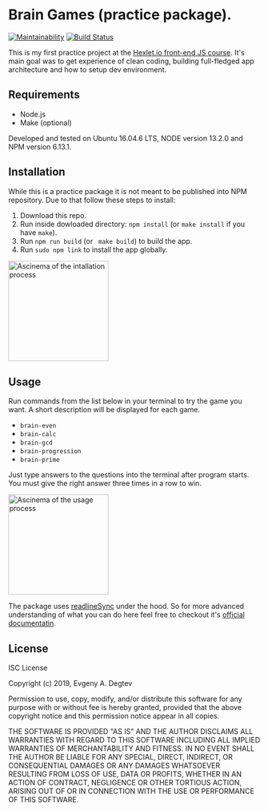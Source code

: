 # Brain Games (practice package).

[![Maintainability](https://api.codeclimate.com/v1/badges/a99a88d28ad37a79dbf6/maintainability)](https://codeclimate.com/github/codeclimate/codeclimate/maintainability)
[![Build Status](https://travis-ci.org/DaggLo/frontend-project-lvl1.svg?branch=master)](https://travis-ci.org/DaggLo/frontend-project-lvl1)

This is my first practice project at the [Hexlet.io front-end JS course](https://ru.hexlet.io/professions/frontend/projects/44).
It's main goal was to get experience of clean coding, building full-fledged app architecture and how to setup dev environment.

## Requirements
- Node.js
- Make (optional)

Developed and tested on Ubuntu 16.04.6 LTS, NODE version 13.2.0 and NPM version 6.13.1.

## Installation
While this is a practice package it is not meant to be published into NPM repository. Due to that follow these steps to install:
1. Download this repo.
2. Run inside dowloaded directory: `npm install` (or `make install` if you have `make`).
3. Run `npm run build` (or ` make build`) to build the app.
4. Run `sudo npm link` to install the app globally.

<a href="https://asciinema.org/a/XpFytfUP8BaM6MB8syTp4haF7" target="_blank"><img src="https://asciinema.org/a/XpFytfUP8BaM6MB8syTp4haF7.svg" alt="Ascinema of the intallation process" width="200px"/></a>

## Usage
Run commands from the list below in your terminal to try the game you want. A short description will be displayed for each game.
- `brain-even`
- `brain-calc`
- `brain-gcd`
- `brain-progression`
- `brain-prime`

Just type answers to the questions into the terminal after program starts. You must give the right answer three times in a row to win.

<a href="https://asciinema.org/a/4Slbojfj9j4LFi3VChTANEPEC" target="_blank"><img src="https://asciinema.org/a/4Slbojfj9j4LFi3VChTANEPEC.svg" alt="Ascinema of the usage process" width="200px"/></a>

The package uses [readlineSync](https://github.com/anseki/readline-sync) under the hood.
So for more advanced understanding of what you can do here feel free to checkout it's [official documentatin](https://github.com/anseki/readline-sync/blob/master/README.md).

## License
ISC License

Copyright (c) 2019, Evgeny A. Degtev

Permission to use, copy, modify, and/or distribute this software for any
purpose with or without fee is hereby granted, provided that the above
copyright notice and this permission notice appear in all copies.

THE SOFTWARE IS PROVIDED "AS IS" AND THE AUTHOR DISCLAIMS ALL WARRANTIES
WITH REGARD TO THIS SOFTWARE INCLUDING ALL IMPLIED WARRANTIES OF
MERCHANTABILITY AND FITNESS. IN NO EVENT SHALL THE AUTHOR BE LIABLE FOR
ANY SPECIAL, DIRECT, INDIRECT, OR CONSEQUENTIAL DAMAGES OR ANY DAMAGES
WHATSOEVER RESULTING FROM LOSS OF USE, DATA OR PROFITS, WHETHER IN AN
ACTION OF CONTRACT, NEGLIGENCE OR OTHER TORTIOUS ACTION, ARISING OUT OF
OR IN CONNECTION WITH THE USE OR PERFORMANCE OF THIS SOFTWARE.

